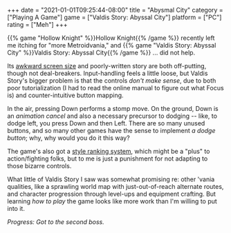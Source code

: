+++
date = "2021-01-01T09:25:44-08:00"
title = "Abysmal City"
category = ["Playing A Game"]
game = ["Valdis Story: Abyssal City"]
platform = ["PC"]
rating = ["Meh"]
+++

{{% game "Hollow Knight" %}}Hollow Knight{{% /game %}} recently left me itching for "more Metroidvania," and {{% game "Valdis Story: Abyssal City" %}}Valdis Story: Abyssal City{{% /game %}} ... did not help.

Its <a href="https://www.pcgamingwiki.com/wiki/Valdis_Story:_Abyssal_City#Video_settings">awkward screen size</a> and poorly-written story are both off-putting, though not deal-breakers.  Input-handling feels a little loose, but Valdis Story's bigger problem is that the controls <i>don't make sense</i>, due to both poor tutorialization (I had to read the online manual to figure out what Focus is) and counter-intuitive button mapping.

In the air, pressing Down performs a stomp move.  On the ground, Down is an <i>animation cancel</i> and also a necessary precursor to dodging -- like, to dodge left, you press Down and then Left.  There are so many unused buttons, and so many other games have the sense to implement <i>a dodge button</i>; why, why would you do it this way?

The game's also got a <a href="https://steamcommunity.com/sharedfiles/filedetails/?id=285679883">style ranking system</a>, which might be a "plus" to action/fighting folks, but to me is just a punishment for not adapting to those bizarre controls.

What little of Valdis Story I saw was somewhat promising re: other 'vania qualities, like a sprawling world map with just-out-of-reach alternate routes, and character progression through level-ups and equipment crafting.  But learning <i>how to play</i> the game looks like more work than I'm willing to put into it.

<i>Progress: Got to the second boss.</i>
